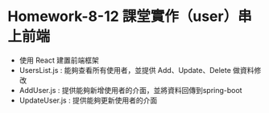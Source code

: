 # Homework-8-12 課堂實作（user）串上前端
* 使用 React 建置前端框架
* UsersList.js : 能夠查看所有使用者，並提供 Add、Update、Delete 做資料修改
* AddUser.js : 提供能夠新增使用者的介面，並將資料回傳到spring-boot
* UpdateUser.js : 提供能夠更新使用者的介面
